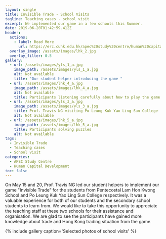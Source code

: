 ```yaml
---
layout: single
title: Invisible Trade - School Visits
tagline: Teaching cases - school visit
excerpt: We implemented our game in a few schools this Summer.
date: 2019-06-20T01:42:59.412Z
header:
  actions:
    - label: Read More
      url: https://erc.cuhk.edu.hk/apec%20study%20centre/human%20capital%20development/invisible-trade/
  overlay_image: /assets/images/lhk_2.jpg
  overlay_filter: 0.5
gallery:
  - url: /assets/images/yls_1_a.jpg
    image_path: /assets/images/yls_1_a.jpg
    alt: Not available
    title: "Our student helper introducing the game "
  - url: /assets/images/lhk_4_a.jpg
    image_path: /assets/images/lhk_4_a.jpg
    alt: Not available
    title: Participants listening carefully about how to play the game
  - url: /assets/images/yls_3_a.jpg
    image_path: /assets/images/yls_3_a.jpg
    title: Prof. Travis NG visiting Po Leung Kuk Yao Ling Sun College
    alt: Not available
  - url: /assets/images/lhk_5_a.jpg
    image_path: /assets/images/lhk_5_a.jpg
    title: Participants solving puzzles
    alt: Not available
tags:
  - Invisible Trade
  - Teaching cases
  - School visit
categories:
  - APEC Study Centre
  - Human Capital Development
toc: false
---
```

On May 15 and 20, Prof. Travis NG led our student helpers to implement our game "Invisible Trade" for the students from Pentecostal Lam Hon Kwong School and Po Leung Kuk Yao Ling Sun College respectively. It was a valuable experience for both of our students and the secondary school students to learn from. We would like to take this opportunity to appreciate the teaching staff at these two schools for their assistance and organisation. We are glad to see the participants have gained more knowledge about trade and Hong Kong trading situation from the game.

{% include gallery caption='Selected photos of school visits' %}